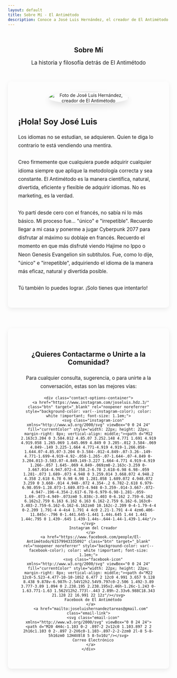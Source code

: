 ```yaml
---
layout: default
title: Sobre Mí - El Antimétodo
description: Conoce a José Luis Hernández, el creador de El Antimétodo. Descubre su historia, su filosofía sobre el aprendizaje de idiomas y cómo contactarlo.
---
```


<style>
.content-wrapper {
  max-width: 1100px;
}
.about-me-container {
  display: flex;
  flex-wrap: wrap;
  align-items: center;
  gap: 2.5rem;
  margin-bottom: 4rem;
  background-color: var(--card-background);
  padding: 2rem;
  border-radius: 10px;
  box-shadow: 0 5px 15px rgba(0,0,0,0.07);
}
.about-me-image {
  flex: 1;
  min-width: 200px;
  text-align: center;
}
.about-me-image img {
  width: 100%;
  max-width: 250px;
  border-radius: 50%; /* Circular photo */
  box-shadow: 0 8px 20px rgba(0,0,0,0.12);
}
.about-me-text {
  flex: 2;
  min-width: 300px;
}

.contact-section-card {
  margin-bottom: 3rem; 
  padding: 2.5rem;
  background-color: var(--card-background); 
  border-radius: 10px;
  box-shadow: 0 5px 15px rgba(0,0,0,0.08);
  text-align: center;
  border-top: 4px solid var(--primary-color);
}
.contact-section-card h2 {
  border-bottom: none;
  margin-bottom: 1.5rem;
}
.contact-options-container {
  display: flex;
  justify-content: center; /* Center buttons */
  flex-wrap: wrap; /* Allow wrapping */
  align-items: center;
  gap: 1.5rem;
  margin: 2rem 0;
}

.email-link {
  display: inline-flex;
  align-items: center;
  font-family: var(--font-primary);
  font-size: 1.1em; 
  color: var(--secondary-color); 
  font-weight: 500;
  padding: 0.8rem 1.8rem; /* Match button padding */
  border-radius: 6px; /* Match button radius */
  transition: background-color 0.2s ease, color 0.2s ease;
  border: 1px solid var(--light-purple-color);
  background-color: white;
}
.email-link:hover {
  background-color: var(--light-purple-color);
  color: var(--primary-color);
  text-decoration: none;
}
.email-icon { 
  width: 22px;
  height: 22px;
  vertical-align: middle; 
  margin-right: 8px; 
  fill: currentColor; 
}
</style>

<main class="content-wrapper"> 

  <section style="text-align: center; padding: 1rem 1rem 2rem;">
    <h1>Sobre Mí</h1>
    <p class="subtitle" style="font-size: 1.2em; color: var(--secondary-color);">La historia y filosofía detrás de El Antimétodo</p>
  </section>

  <section class="about-me-container">
    <div class="about-me-image">
      <img src="{{ '/assets/yo.jpg' | relative_url }}" alt="Foto de José Luis Hernández, creador de El Antimétodo">
    </div>
    <div class="about-me-text">
      <h2 style="margin-top:0; font-size: 1.8em;">¡Hola! Soy José Luis</h2>
      <p style="font-size: 1.1em; line-height: 1.7; color: var(--text-light-color);">
        Los idiomas no se estudian, se adquieren. Quien te diga lo contrario te está vendiendo una mentira.
        <br><br>
        Creo firmemente que cualquiera puede adquirir cualquier idioma siempre que aplique la metodología correcta y sea constante. El Antimétodo es la manera científica, natural, divertida, eficiente y flexible de adquirir idiomas. No es marketing, es la verdad.
        <br><br>
        Yo partí desde cero con el francés, no sabía ni lo más básico. Mi proceso fue... "único" e "irrepetible". Recuerdo llegar a mi casa y ponerme a jugar Cyberpunk 2077 para disfrutar al máximo su doblaje en francés. Recuerdo el momento en que más disfruté viendo Hajime no Ippo o Neon Genesis Evangelion sin subtítulos. Fue, como lo dije, "único" e "irrepetible", adquiriendo el idioma de la manera más eficaz, natural y divertida posible.
        <br><br>
        Tú también lo puedes lograr. ¡Solo tienes que intentarlo!
      </p>
    </div>
  </section>

  <section class="contact-section-card">
    <h2>¿Quieres Contactarme o Unirte a la Comunidad?</h2>
    <p style="font-size: 1.1em; margin-top: 1rem; line-height: 1.7; color: var(--text-light-color);">
      Para cualquier consulta, sugerencia, o para unirte a la conversación, estas son las mejores vías:
    </p>
    
    <div class="contact-options-container">
      <a href="https://www.instagram.com/joseluis.hdz.3/" class="btn" target="_blank" rel="noopener noreferrer" style="background-color: var(--instagram-color); color: white !important; font-size: 1.1em;">
        <svg class="instagram-icon" xmlns="http://www.w3.org/2000/svg" viewBox="0 0 24 24" fill="currentColor" style="width: 22px; height: 22px; margin-right: 8px; vertical-align: middle;"><path d="M12 2.163c3.204 0 3.584.012 4.85.07 3.252.148 4.771 1.691 4.919 4.919.058 1.265.069 1.645.069 4.849 0 3.205-.012 3.584-.069 4.849-.149 3.225-1.664 4.771-4.919 4.919-1.266.058-1.644.07-4.85.07-3.204 0-3.584-.012-4.849-.07-3.26-.149-4.771-1.699-4.919-4.92-.058-1.265-.07-1.644-.07-4.849 0-3.204.013-3.583.07-4.849.149-3.227 1.664-4.771 4.919-4.919 1.266-.057 1.645-.069 4.849-.069zm0-2.163c-3.259 0-3.667.014-4.947.072-4.358.2-6.78 2.618-6.98 6.98-.059 1.281-.073 1.689-.073 4.948 0 3.259.014 3.668.072 4.948.2 4.358 2.618 6.78 6.98 6.98 1.281.058 1.689.072 4.948.072 3.259 0 3.668-.014 4.948-.072 4.354-.2 6.782-2.618 6.979-6.98.059-1.28.073-1.689.073-4.948 0-3.259-.014-3.667-.072-4.947-.196-4.354-2.617-6.78-6.979-6.98-1.281-.059-1.69-.073-4.949-.073zm0 5.838c-3.403 0-6.162 2.759-6.162 6.162s2.759 6.163 6.162 6.163 6.162-2.759 6.162-6.163c0-3.403-2.759-6.162-6.162-6.162zm0 10.162c-2.209 0-4-1.79-4-4 0-2.209 1.791-4 4-4s4 1.791 4 4c0 2.21-1.791 4-4 4zm6.406-11.845c-.796 0-1.441.645-1.441 1.44s.645 1.44 1.441 1.44c.795 0 1.439-.645 1.439-1.44s-.644-1.44-1.439-1.44z"/></svg>
        Instagram del Creador
      </a>
      <a href="https://www.facebook.com/people/El-Antimétodo/61579943335092" class="btn" target="_blank" rel="noopener noreferrer" style="background-color: var(--facebook-color); color: white !important; font-size: 1.1em;">
        <svg class="facebook-icon" xmlns="http://www.w3.org/2000/svg" viewBox="0 0 24 24" fill="currentColor" style="width: 22px; height: 22px; margin-right: 8px; vertical-align: middle;"><path d="M22 12c0-5.523-4.477-10-10-10S2 6.477 2 12c0 4.991 3.657 9.128 8.438 9.878v-6.987h-2.54V12h2.54V9.797c0-2.506 1.492-3.89 3.777-3.89 1.094 0 2.238.195 2.238.195v2.46h-1.26c-1.243 0-1.63.771-1.63 1.562V12h2.773l-.443 2.89h-2.33v6.988C18.343 21.128 22 16.991 22 12z"/></svg>
        Facebook de El Antimétodo
      </a>
      <a href="mailto:joseluishernandeztareas@gmail.com" class="email-link">
        <svg class="email-icon" xmlns="http://www.w3.org/2000/svg" viewBox="0 0 24 24"><path d="M20 4H4c-1.103 0-2 .897-2 2v12c0 1.103.897 2 2 2h16c1.103 0 2-.897 2-2V6c0-1.103-.897-2-2-2zm0 2l-8 5-8-5h16zm0 12H4V8l8 5 8-5v10z"/></svg>
        Correo Electrónico
      </a>
    </div>
  </section>

</main>